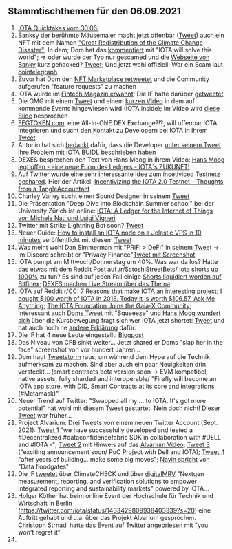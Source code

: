 ## Stammtischthemen für den 06.09.2021

1. [IOTA Quicktakes vom 30.06.](https://www.youtube.com/watch?v=TAlbXu1l6rY)
2. Banksy der berühmte Mäusemaler macht jetzt offenbar ([Tweet](https://twitter.com/pranksy/status/1432624092797079552?s=20)) auch ein NFT mit dem Namen ["Great Redistribution of the Climate Change Disaster"](https://opensea.io/assets/0x495f947276749ce646f68ac8c248420045cb7b5e/769987281610794526370432769847587291321402667277633018751858935165377052673); In dem; Dom hat das [kommentiert](https://twitter.com/DomSchiener/status/1432637900085207041?s=20) mit "IOTA will solve this world"; => oder wurde der Typ nur gescamed und die [Webseite von Banky](https://banksy.co.uk/) kurz gehacked? [Tweet](https://twitter.com/pranksy/status/1432644668056084482?s=20); Und jetzt wohl offiziell: War ein Scam laut [cointelegraph](https://de.cointelegraph.com/news/nft-whale-pranksy-pranked-by-fake-banksy-for-97-7-eth/amp)
3. Zuvor hat Dom den [NFT Marketplace retweetet](https://twitter.com/DomSchiener/status/1432637900085207041?s=20) und die Community aufgerufen "feature requests" zu machen
4. IOTA wurde im [Fintech Magazin erwähnt](https://fintechmagazine.com/digital-payments/blockchain-technology-defi-security-hackers-market); Die IF hatte darüber [getweetet](https://twitter.com/iota/status/1432673759585046532?s=20)
5. Die OMG mit einem [Tweet](https://twitter.com/ObjectMgmtGroup/status/1432710525612445710?s=20) und einem [kurzen Video](https://www.youtube.com/watch?v=vfgaWsq9nkI) in dem auf kommende Events hingewiesen wird (IOTA inside); Im Video wird [diese Slide](https://twitter.com/Vrom14286662/status/1432955246507171841?s=20) besprochen
6. [FEGTOKEN.com](https://fegtoken.com/), eine All-In-ONE DEX Exchange?!?, will offenbar IOTA integrieren und sucht den Kontakt zu Developern bei IOTA in ihrem [Tweet](https://twitter.com/FEGtoken/status/1432632949883740163?s=20)
7. Antonio hat sich [bedankt](https://twitter.com/antonionardella/status/1432982765323100168?s=20) dafür, dass die Developer [unter seinem Tweet](https://twitter.com/antonionardella/status/1432257743767883777?s=20) ihre Problem mit IOTA BUIDL beschrieben haben
8. DEXES besprechen den Text von Hans Moog in ihrem Video: [Hans Moog legt offen - eine neue Form des Ledgers - IOTA´s ZUKUNFT!](https://www.youtube.com/watch?v=DYE1JkcxfIg&t=2707s)
9. Auf Twitter wurde eine sehr interessante Idee zum incetiviced Testnetz [geshared](https://twitter.com/finance_funny/status/1432710351125164038?s=20). Hier der Artikel: [Incentivizing the IOTA 2.0 Testnet – Thoughts from a TangleAccountant](https://funnymanfinance.com/incentivizing-the-iota-2-0-testnet-thoughts-from-a-tangleaccountant/)
10. Charley Varley sucht einen Sound Designer in seinem [Tweet](https://twitter.com/c_varley/status/1432724873495908363?s=20)
11. Die Präsentation "Deep Dive into Blockchain Summer school" bei der University Zürich ist online: [IOTA: A Ledger for the Internet of Things von Michele Nati und Luigi Vigneri](https://files.iota.org/media/IOTA-UZH_Deep_dive_blockchain_summer_school_-July2021.pdf)
12. Twitter mit Strike Lightning Bot soon? [Tweet](https://twitter.com/BitcoinMagazine/status/1433032351777492992?s=20)
13. Neuer Guide: [How to install an IOTA node on a Jelastic VPS in 10 minutes](https://iotasonicx.medium.com/how-to-install-an-iota-node-on-a-jelastic-vps-in-10-minutes-4ac352d19742) veröffentlicht mit diesem [Tweet](https://twitter.com/IotaSonic/status/1391370897559273475?s=209)
14. Was meint wohl Dan Simmerman mit "PRiFi > DeFi" in seinem [Tweet](https://twitter.com/DanSimerman/status/1433231764659523585?s=20) -> Im Discord schreibt er "Privacy Finance"[Tweet mit Screenshot](https://twitter.com/Vrom14286662/status/1433342487192604675?s=20)
15. IOTA pumpt am Mittwoch/Donnerstag um 40%. Was war da los? Hatte das etwas mit dem Reddit Post auf /r/SatoshiStreetBets/ [Iota shorts up 1000%](https://www.reddit.com/r/SatoshiStreetBets/comments/pfu6vf/iota_shorts_up_1000/?utm_source=share&utm_medium=web2x&context=3) zu tun? Es sind auf jeden Fall einige [Shorts liquidiert worden auf Bitfinex](https://datamish.com/iotusd); [DEXES machen Live Stream über das Thema](https://www.youtube.com/watch?v=v-FD6bTtoqc)
16. IOTA auf Reddit r/CC: [7 Reasons that make IOTA an interesting project](https://www.reddit.com/r/CryptoCurrency/comments/pejsmn/7_reasons_that_make_iota_an_interesting_project/?utm_source=share&utm_medium=web2x&context=3); [I bought $100 worth of IOTA in 2018. Today it is worth $106.57. Ask Me Anything](https://www.reddit.com/r/CryptoCurrency/comments/pf2qap/i_bought_100_worth_of_iota_in_2018_today_it_is/?utm_source=share&utm_medium=web2x&context=3); [The IOTA Foundation Joins the Gaia-X Community](https://www.reddit.com/r/CryptoCurrency/comments/pgcn1u/the_iota_foundation_joins_the_gaiax_community/?utm_source=share&utm_medium=web2x&context=3); Interessant auch [Doms Tweet](https://twitter.com/DomSchiener/status/1433409763635875846?s=20) mit "Squeeeze" und [Hans Moog wundert sich](https://twitter.com/hus_qy/status/1433420573548290051?s=20) über die Kursbewegung fragt sich wer IOTA jetzt shortet: [Tweet](https://twitter.com/hus_qy/status/1433421581963776002?s=20) und hat auch noch ne [andere Erklärung](https://twitter.com/hus_qy/status/1433422372447522828?s=20) dafür.
17. Die IF hat 4 neue Leute eingestellt: [Blogpost](https://blog.iota.org/welcome-to-the-iota-foundation-september-2021/)
18. Das Niveau von CFB sinkt weiter... Jetzt shared er Doms "slap her in the face" screenshot von vor hundert Jahren...
19. Dom haut [Tweetstorm](https://twitter.com/DomSchiener/status/1433419722574340097?s=20) raus, um während dem Hype auf die Technik aufmerksam zu machen. Sind aber auch ein paar Neuigkeiten drin versteckt... (smart contracts beta version soon -> EVM kompatibel, native assets, fully sharded and interoperable/ "Firefly will become an IOTA app store, with DID, Smart Contracts at its core and integrations (#Metamask)"
20. Neuer Trend auf Twitter: "Swapped all my ... to IOTA. It's got more potential" hat wohl mit diesem [Tweet](https://twitter.com/CarpeDiem_crypt/status/1433144801247956996?s=20) gestartet. Nein doch nicht! Dieser [Tweet](https://twitter.com/Michael39904737/status/1433120370807222272?s=20) war früher...
21. Project Alvarium: Drei Tweets von einem neuen Twitter Account (Sept. 2021): [Tweet 1](https://twitter.com/ProjectAlvarium/status/1433719578870300672?s=20) "we have successfully developed and tested a #Decentralized #dataconfidencefabric SDK in collaboration with #DELL and #IOTA -"; [Tweet 2](https://twitter.com/ProjectAlvarium/status/1433719860429742081?s=20) mit Hinweis auf das [Alvarium Video](https://www.youtube.com/watch?v=88KbYmlkFdw&feature=youtu.be); [Tweet 3](https://twitter.com/ProjectAlvarium/status/1433720064419696643?s=20) ("exciting announcement soon/ PoC Project with Dell and IOTA); [Tweet 4](https://twitter.com/ProjectAlvarium/status/1433751704172961793?s=20) "after years of building... make some big moves"; [Navin spricht](https://twitter.com/navinram999/status/1433724192504098816) von "Data floodgates"
22. Die IF [tweetet](https://twitter.com/iota/status/1433489984091217921?s=19) über ClimateCHECK und über [digitalMRV](https://www.digitalmrv.earth/) "Nextgen measurement, reporting, and verification solutions to empower integrated reporting and sustainability markets"  powered by IOTA...
23. Holger Köther hat beim online Event der Hochschule für Technik und Wirtschaft in Berlin (https://twitter.com/iota/status/1433429809938403339?s=20) eine Auftritt gehabt und u.a. über das Projekt Alvarium gesprochen. Christoph Strnadl hatte das Event auf Twitter [angepriesen](https://twitter.com/archimate/status/1433440902559813635?s=20) mit "you won't regret it"
24. 
